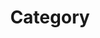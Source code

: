 ---
title: "Category"
layout: categories
permalink: /categories/
athor_profile: true
sidebar_main: true
---